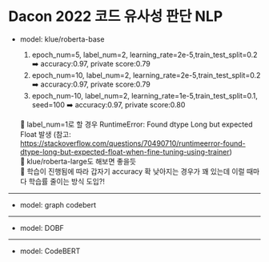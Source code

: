 # Dacon 2022 코드 유사성 판단 NLP

- model: klue/roberta-base
  1. epoch_num=5, label_num=2, learning_rate=2e-5,train_test_split=0.2 ➡️ accuracy:0.97, private score:0.79
  2. epoch_num=10, label_num=2, learning_rate=2e-5,train_test_split=0.2 ➡️ accuracy:0.97, private score:0.79
  3. epoch_num-10, label_num=2, learning_rate=1e-5,train_test_split=0.1, seed=100 ➡️ accuracy:0.97, private score:0.80   
  
  📌 label_num=1로 할 경우 RuntimeError: Found dtype Long but expected Float 발생 (참고: https://stackoverflow.com/questions/70490710/runtimeerror-found-dtype-long-but-expected-float-when-fine-tuning-using-trainer)   
  📌 klue/roberta-large도 해보면 좋을듯   
  📌 학습이 진행됨에 따라 갑자기 accuracy 확 낮아지는 경우가 꽤 있는데 이럴 때마다 학습률 줄이는 방식 도입?!
***
- model: graph codebert
***
- model: DOBF

***
- model: CodeBERT
